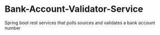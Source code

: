 # Bank-Account-Validator-Service
Spring boot rest services that polls sources and validates a bank account number
